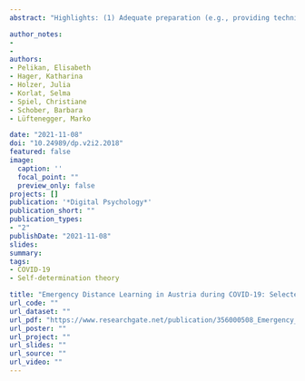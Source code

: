 ```yaml
---
abstract: "Highlights: (1) Adequate preparation (e.g., providing technical equipment, didactical adaptation of teaching materials, fostering digital literacy in students …) is needed for distance learning to succeed.(2) Disadvantaged students need special support to avert a widening of the educational gap between students from different social backgrounds and with different learning abilities.(3) Distance and online learning should be designed to address the satisfaction of basic psychological needs to promote student well-being and positive learning outcomes."

author_notes:
- 
- 
authors:
- Pelikan, Elisabeth 
- Hager, Katharina 
- Holzer, Julia
- Korlat, Selma 
- Spiel, Christiane
- Schober, Barbara
- Lüftenegger, Marko

date: "2021-11-08"
doi: "10.24989/dp.v2i2.2018"
featured: false
image: 
  caption: ''
  focal_point: ""
  preview_only: false
projects: []
publication: '*Digital Psychology*'
publication_short: ""
publication_types:
- "2"
publishDate: "2021-11-08"
slides: 
summary:
tags:
- COVID-19
- Self-determination theory 

title: "Emergency Distance Learning in Austria during COVID-19: Selected Findings and Implications"
url_code: ""
url_dataset: ""
url_pdf: "https://www.researchgate.net/publication/356000508_Emergency_Distance_Learning_in_Austria_during_COVID-19_Selected_Findings_and_Implications"
url_poster: ""
url_project: ""
url_slides: ""
url_source: ""
url_video: ""
---
```

